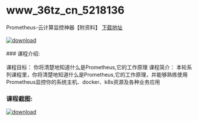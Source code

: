 # www_36tz_cn_5218136
Prometheus-云计算监控神器【附资料】
[下载地址](http://www.36tz.cn/article/5218136 "下载地址")
<br/></br>[![download](http://36tz.cn/muke_img/2021_01_1-136-300x167.png "下载地址")](http://www.36tz.cn/article/5218136 "下载地址")
<br/></br>### 课程介绍:<br/></br>课程目标：
你将清楚地知道什么是Prometheus,它的工作原理
课程简介：
本轮系列课程里，你将清楚地知道什么是Prometheus,它的工作原理，并能够熟练使用Prometheus监控你的系统主机、docker、k8s资源及各种业务应用

### 课程截图:
[![download](http://36tz.cn/muke_img/2021_01_2-158.png "下载地址")](http://www.36tz.cn/article/5218136 "下载地址")
